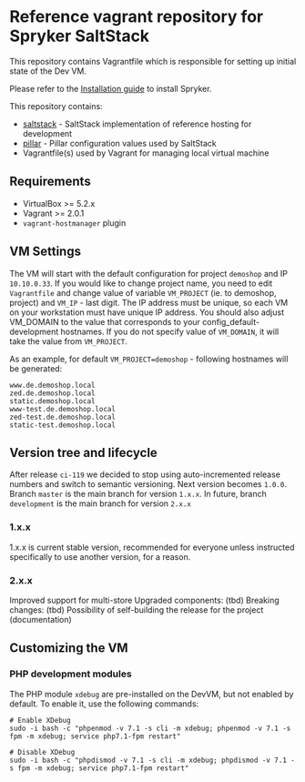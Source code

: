 # Reference vagrant repository for Spryker SaltStack

This repository contains Vagrantfile which is responsible for setting up
initial state of the Dev VM.

Please refer to the [Installation guide](http://spryker.github.io/getting-started/installation/guide/) to install Spryker.

This repository contains:
 - [saltstack](saltstack) - SaltStack implementation of reference hosting for development
 - [pillar](pillar) - Pillar configuration values used by SaltStack
 - Vagrantfile(s) used by Vagrant for managing local virtual machine

## Requirements
 - VirtualBox >= 5.2.x
 - Vagrant >= 2.0.1
 - `vagrant-hostmanager` plugin

## VM Settings
The VM will start with the default configuration for project `demoshop` and IP `10.10.0.33`.
If you would like to change project name, you need to edit `Vagrantfile` and change value of
variable `VM_PROJECT` (ie. to demoshop, project) and `VM_IP` - last digit. The IP address must
be unique, so each VM on your workstation must have unique IP address.
You should also adjust VM_DOMAIN to the value that corresponds to your config_default-development
hostnames. If you do not specify value of `VM_DOMAIN`, it will take the value
from `VM_PROJECT`.

As an example, for default `VM_PROJECT=demoshop` - following hostnames will
be generated:
```
www.de.demoshop.local
zed.de.demoshop.local
static.demoshop.local
www-test.de.demoshop.local
zed-test.de.demoshop.local
static-test.demoshop.local
```

## Version tree and lifecycle
After release `ci-119` we decided to stop using auto-incremented release numbers and switch to semantic versioning. Next version becomes `1.0.0`. Branch `master` is the main branch for version `1.x.x`. In future, branch `development` is the main branch for version `2.x.x`

### 1.x.x
1.x.x is current stable version, recommended for everyone unless instructed specifically to use another version, for a reason.

### 2.x.x
Improved support for multi-store
Upgraded components: (tbd)
Breaking changes: (tbd)
Possibility of self-building the release for the project (documentation)


## Customizing the VM

### PHP development modules
The PHP module `xdebug` are pre-installed on the DevVM, but not enabled by default. To enable it, use the following commands:
```
# Enable XDebug
sudo -i bash -c "phpenmod -v 7.1 -s cli -m xdebug; phpenmod -v 7.1 -s fpm -m xdebug; service php7.1-fpm restart"

# Disable XDebug
sudo -i bash -c "phpdismod -v 7.1 -s cli -m xdebug; phpdismod -v 7.1 -s fpm -m xdebug; service php7.1-fpm restart"
```
